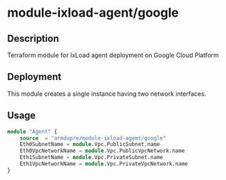 # module-ixload-agent/google

## Description
Terraform module for IxLoad agent deployment on Google Cloud Platform

## Deployment
This module creates a single instance having two network interfaces.

## Usage
```tf
module "Agent" {
	source  = "armdupre/module-ixload-agemt/google"
	Eth0SubnetName = module.Vpc.PublicSubnet.name
	Eth0VpcNetworkName = module.Vpc.PublicVpcNetwork.name
	Eth1SubnetName = module.Vpc.PrivateSubnet.name
	Eth1VpcNetworkName = module.Vpc.PrivateVpcNetwork.name
}
```